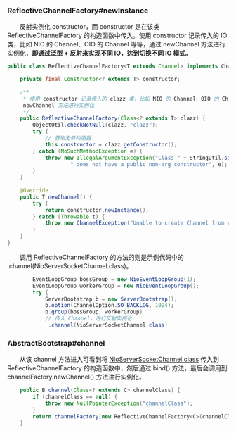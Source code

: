 ### ReflectiveChannelFactory#newInstance
　　反射实例化 constructor，而 constructor 是在该类 ReflectiveChannelFactory 的构造函数中传入。使用 constructor 记录传入的 IO 类，比如 NIO 的 Channel、OIO 的 Channel 等等，通过 newChannel 方法进行实例化，**即通过泛型 + 反射来实现不同 IO，达到切换不同 IO 模式。**

```java
public class ReflectiveChannelFactory<T extends Channel> implements ChannelFactory<T> {

    private final Constructor<? extends T> constructor;
    
    /**
     * 使用 constructor 记录传入的 clazz 类，比如 NIO 的 Channel、OIO 的 Channel 等等，通过
     newChannel 方法进行实例化
     */
    public ReflectiveChannelFactory(Class<? extends T> clazz) {
        ObjectUtil.checkNotNull(clazz, "clazz");
        try {
            // 获取无参构造器
            this.constructor = clazz.getConstructor();
        } catch (NoSuchMethodException e) {
            throw new IllegalArgumentException("Class " + StringUtil.simpleClassName(clazz) +
                    " does not have a public non-arg constructor", e);
        }
    }
    
    @Override
    public T newChannel() {
        try {
            return constructor.newInstance();
        } catch (Throwable t) {
            throw new ChannelException("Unable to create Channel from class " + constructor.getDeclaringClass(), t);
        }
    }
}
```

　　调用 ReflectiveChannelFactory 的方法的则是示例代码中的 .channel(NioServerSocketChannel.class)。

```java
        EventLoopGroup bossGroup = new NioEventLoopGroup(1);
        EventLoopGroup workerGroup = new NioEventLoopGroup();
        try {
            ServerBootstrap b = new ServerBootstrap();
            b.option(ChannelOption.SO_BACKLOG, 1024);
            b.group(bossGroup, workerGroup)
            // 传入 Channel，进行反射实例化
             .channel(NioServerSocketChannel.class)

```


### AbstractBootstrap#channel
　　从该 channel 方法进入可看到将 [NioServerSocketChannel.class](https://github.com/martin-1992/Netty-Notes/blob/master/%E6%96%B0%E8%BF%9E%E6%8E%A5%E7%9A%84%E6%8E%A5%E5%85%A5/NioServerSocketChannel.md) 传入到 ReflectiveChannelFactory 的构造函数中，然后通过 bind() 方法，最后会调用到 channelFactory.newChannel() 方法进行实例化。

```java
    public B channel(Class<? extends C> channelClass) {
        if (channelClass == null) {
            throw new NullPointerException("channelClass");
        }
        return channelFactory(new ReflectiveChannelFactory<C>(channelClass));
    }
```

